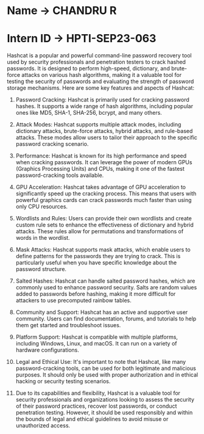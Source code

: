 # Name -> CHANDRU R
# Intern ID -> HPTI-SEP23-063


Hashcat is a popular and powerful command-line password recovery tool used by security professionals and penetration testers to crack hashed passwords. It is designed to perform high-speed, dictionary, and brute-force attacks on various hash algorithms, making it a valuable tool for testing the security of passwords and evaluating the strength of password storage mechanisms. Here are some key features and aspects of Hashcat:

1. Password Cracking: Hashcat is primarily used for cracking password hashes. It supports a wide range of hash algorithms, including popular ones like MD5, SHA-1, SHA-256, bcrypt, and many others.

2. Attack Modes: Hashcat supports multiple attack modes, including dictionary attacks, brute-force attacks, hybrid attacks, and rule-based attacks. These modes allow users to tailor their approach to the specific password cracking scenario.

3. Performance: Hashcat is known for its high performance and speed when cracking passwords. It can leverage the power of modern GPUs (Graphics Processing Units) and CPUs, making it one of the fastest password-cracking tools available.

4. GPU Acceleration: Hashcat takes advantage of GPU acceleration to significantly speed up the cracking process. This means that users with powerful graphics cards can crack passwords much faster than using only CPU resources.

5. Wordlists and Rules: Users can provide their own wordlists and create custom rule sets to enhance the effectiveness of dictionary and hybrid attacks. These rules allow for permutations and transformations of words in the wordlist.

6. Mask Attacks: Hashcat supports mask attacks, which enable users to define patterns for the passwords they are trying to crack. This is particularly useful when you have specific knowledge about the password structure.

7. Salted Hashes: Hashcat can handle salted password hashes, which are commonly used to enhance password security. Salts are random values added to passwords before hashing, making it more difficult for attackers to use precomputed rainbow tables.

8. Community and Support: Hashcat has an active and supportive user community. Users can find documentation, forums, and tutorials to help them get started and troubleshoot issues.

9. Platform Support: Hashcat is compatible with multiple platforms, including Windows, Linux, and macOS. It can run on a variety of hardware configurations.

10. Legal and Ethical Use: It's important to note that Hashcat, like many password-cracking tools, can be used for both legitimate and malicious purposes. It should only be used with proper authorization and in ethical hacking or security testing scenarios.

11. Due to its capabilities and flexibility, Hashcat is a valuable tool for security professionals and organizations looking to assess the security of their password practices, recover lost passwords, or conduct penetration testing. However, it should be used responsibly and within the bounds of legal and ethical guidelines to avoid misuse or unauthorized access.
